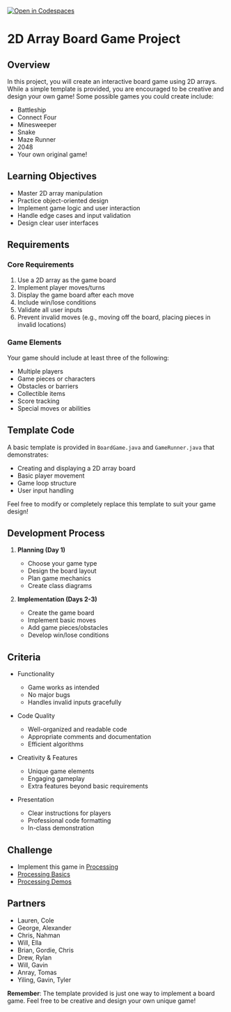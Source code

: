 [![Open in Codespaces](https://classroom.github.com/assets/launch-codespace-2972f46106e565e64193e422d61a12cf1da4916b45550586e14ef0a7c637dd04.svg)](https://classroom.github.com/open-in-codespaces?assignment_repo_id=18313596)
# 2D Array Board Game Project

## Overview
In this project, you will create an interactive board game using 2D arrays. While a simple template is provided, you are encouraged to be creative and design your own game! Some possible games you could create include:
- Battleship
- Connect Four
- Minesweeper
- Snake
- Maze Runner
- 2048
- Your own original game!

## Learning Objectives
- Master 2D array manipulation
- Practice object-oriented design
- Implement game logic and user interaction
- Handle edge cases and input validation
- Design clear user interfaces

## Requirements

### Core Requirements
1. Use a 2D array as the game board
2. Implement player moves/turns
3. Display the game board after each move
4. Include win/lose conditions
5. Validate all user inputs
6. Prevent invalid moves (e.g., moving off the board, placing pieces in invalid locations)

### Game Elements
Your game should include at least three of the following:
- Multiple players
- Game pieces or characters
- Obstacles or barriers
- Collectible items
- Score tracking
- Special moves or abilities

## Template Code
A basic template is provided in `BoardGame.java` and `GameRunner.java` that demonstrates:
- Creating and displaying a 2D array board
- Basic player movement
- Game loop structure
- User input handling

Feel free to modify or completely replace this template to suit your game design!

## Development Process
1. **Planning (Day 1)**
   - Choose your game type
   - Design the board layout
   - Plan game mechanics
   - Create class diagrams

2. **Implementation (Days 2-3)**
   - Create the game board
   - Implement basic moves
   - Add game pieces/obstacles
   - Develop win/lose conditions

## Criteria
- Functionality 
  * Game works as intended
  * No major bugs
  * Handles invalid inputs gracefully

- Code Quality 
  * Well-organized and readable code
  * Appropriate comments and documentation
  * Efficient algorithms

- Creativity & Features 
  * Unique game elements
  * Engaging gameplay
  * Extra features beyond basic requirements

- Presentation 
  * Clear instructions for players
  * Professional code formatting
  * In-class demonstration

## Challenge
- Implement this game in [Processing](https://processing.org/)
- [Processing Basics](https://longbaonguyen.github.io/courses/apcsa/processing/processing1.pdf)
- [Processing Demos](drive.google.com/drive/folders/1mAlK4M1zIqsrwT_Os_rzc5dwGtbg1R5c)

## Partners
- Lauren, Cole
- George, Alexander
- Chris, Nahman
- Will, Ella
- Brian, Gordie, Chris
- Drew, Rylan
- Will, Gavin
- Anray, Tomas
- Yiling, Gavin, Tyler

**Remember**: The template provided is just one way to implement a board game. Feel free to be creative and design your own unique game!

